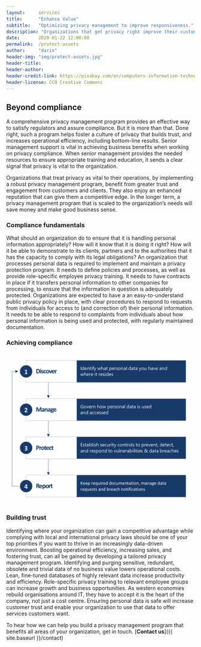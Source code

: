 ```yaml
---
layout:     services
title:      "Enhance Value"
subtitle:   "Optimizing privacy management to improve responsiveness."
description: "Organizations that get privacy right improve their customer relationships, operational efficiency, and bottom-line results."
date:       2020-01-22 12:00:00
permalink:  /protect-assets
author:     "dario"
header-img: "img/protect-assets.jpg"
header-title:
header-author:
header-credit-link: https://pixabay.com/en/computers-information-technology-2652997/
header-license: CC0 Creative Commons
---
```


## Beyond compliance
A comprehensive privacy management program provides an effective way to satisfy regulators and assure compliance. But it is more than that. Done right, such a program helps foster a culture of privacy that builds trust, and increases operational efficiency, including bottom-line results. Senior management support is vital in achieving business benefits when working on privacy compliance. When senior management provides the needed resources to ensure appropriate training and education, it sends a clear signal that privacy is vital to the organization. 

Organizations that treat privacy as vital to their operations, by implementing a robust privacy management program, benefit from greater trust and engagement from customers and clients. They also enjoy an enhanced reputation that can give them a competitive edge. In the longer term, a privacy management program that is scaled to the organization’s needs will save money and make good business sense.

### Compliance fundamentals 
What should an organization do to ensure that it is handling personal information appropriately? How will it know that it is doing it right? How will it be able to demonstrate to its clients, partners and to the authorities that it has the capacity to comply with its legal obligations? An organization that processes personal data is required to implement and maintain a privacy protection program. It needs to define policies and processes, as well as provide role-specific employee privacy training. It needs to have contracts in place if it transfers personal information to other companies for processing, to ensure that the information in question is adequately protected. Organizations are expected to have a an easy-to-understand public privacy policy in place, with clear procedures to respond to requests from individuals for access to (and correction of) their personal information. It needs to be able to respond to complaints from individuals about how personal information is being used and protected, with regularly maintained documentation.

### Achieving compliance
![4 step compliance methodology](img/compliance4stepmethodology.png)

### Building trust  
Identifying where your organization can gain a competitive advantage while complying with local and international privacy laws should be one of your top priorities if you want to thrive in an increasingly data-driven environment. Boosting operational efficiency, increasing sales, and fostering trust, can all be gained by developing a tailored privacy management program. Identifying and purging sensitive, redundant, obsolete and trivial data of no business value lowers operational costs. Lean, fine-tuned databases of highly relevant data increase productivity and efficiency. Role-specific privacy training to relevant employee groups can increase growth and business opportunities. As western economies rebuild organisations around IT, they have to accept it is the heart of the company, not just a cost centre. Ensuring personal data is safe will increase customer trust and enable your organization to use that data to offer services customers want.

To hear how we can help you build a privacy management program that benefits all areas of your organization, get in touch. [**Contact us**]({{ site.baseurl }}/contact)
